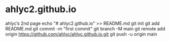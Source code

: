 # ahlyc2.github.io
ahlyc’s 2nd page
echo "# ahlyc2.github.io" >> README.md
git init
git add README.md
git commit -m "first commit"
git branch -M main
git remote add origin https://github.com/ahlyc/ahlyc.github.io.git
git push -u origin main
